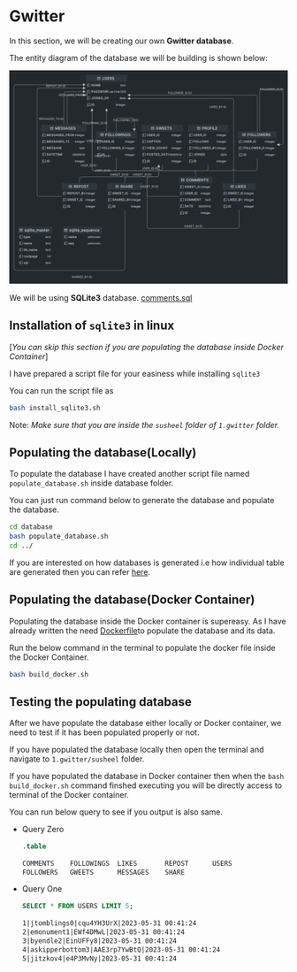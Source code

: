 # Gwitter

In this section, we will be creating our own **Gwitter database**.

The entity diagram of the database we will be building is shown below:

![Gwitter Database](./assets/gwitter_database.png)

We will be using **SQLite3** database.
[comments.sql](database%2Fmodels%2Fcomments.sql)
## Installation of `sqlite3` in linux

[*You can skip this section if you are populating the database inside Docker Container*]

I have prepared a script file for your easiness while installing `sqlite3`

You can run the script file as

```bash
bash install_sqlite3.sh
```

Note:
_Make sure that you are inside the `susheel` folder of `1.gwitter` folder._

## Populating the database(Locally)

To populate the database I have created another script file named `populate_database.sh` inside database folder.

You can just run command below to generate the database and populate the database.

```bash
cd database
bash populate_database.sh
cd ../
```

If you are interested on how databases is generated i.e how individual table are generated then you can refer [here](./database/README.md).

## Populating the database(Docker Container)

Populating the database inside the Docker container is supereasy. As I have already written the need [Dockerfile](./Dockerfile)to populate the database and its data.

Run the below command in the terminal to populate the docker file inside the Docker Container.

```bash
bash build_docker.sh
```

## Testing the populating database

After we have populate the database either locally or Docker container, we need to test if it has been populated properly or not.

If you have populated the database locally then open the terminal and navigate to `1.gwitter/susheel` folder.

If you have populated the database in Docker container then when the `bash build_docker.sh` command finshed executing you will be directly access to terminal of the Docker container.

You can run below query to see if you output is also same.

- Query Zero

  ```sql
  .table
  ```

  ```text
  COMMENTS    FOLLOWINGS  LIKES       REPOST      USERS
  FOLLOWERS   GWEETS      MESSAGES    SHARE
  ```

- Query One

  ```SQL
  SELECT * FROM USERS LIMIT 5;
  ```

  ```TEXT
  1|jtomblings0|cqu4YH3UrX|2023-05-31 00:41:24
  2|emonument1|EWf4DMwL|2023-05-31 00:41:24
  3|byendle2|EinUFFy8|2023-05-31 00:41:24
  4|askipperbottom3|AAE3rp7YwBtQ|2023-05-31 00:41:24
  5|jitzkov4|e4P3MvNy|2023-05-31 00:41:24
  ```
